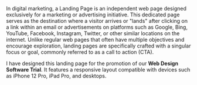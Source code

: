 
In digital marketing, a Landing Page is an independent web page designed exclusively for a marketing or advertising initiative. This dedicated page serves as the destination where a visitor arrives or "lands" after clicking on a link within an email or advertisements on platforms such as Google, Bing, YouTube, Facebook, Instagram, Twitter, or other similar locations on the internet. Unlike regular web pages that often have multiple objectives and encourage exploration, landing pages are specifically crafted with a singular focus or goal, commonly referred to as a call to action (CTA).

I have designed this landing page for the promotion of our **Web Design Software Trial**. It features a responsive layout compatible with devices such as iPhone 12 Pro, iPad Pro, and desktops.

